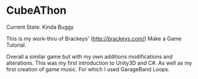 # CubeAThon
Current State: Kinda Buggy

This is my work-thru of Brackeys' (http://brackeys.com/) Make a Game Tutorial.

Overall a similar game but with my own additions modifications and alterations.
This was my first introduction to Unity3D and C#.
As well as my first creation of game music. For which I used GarageBand Loops.
